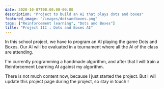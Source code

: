 ```yaml
---
date: 2020-10-07T00:00:00-00:00
description: "Project to build an AI that plays dots and boxes"
featured_image: "/images/dotsandboxes.png"
tags: ["Reinforcement learning", "Dots and Boxes"]
title: "Project III : Dots and Boxes AI"
---
```


In this school project, we have to program an AI playing the game Dots and Boxes.
Our AI will be evaluated in a tournament where all the AI of the class are attending.

I'm currently programming a handmade algorithm, and after that I will train a Reinforcement Learning AI against my algorithm.

There is not much content now, because I just started the project. But I will update this project page during the project, so stay in touch !
